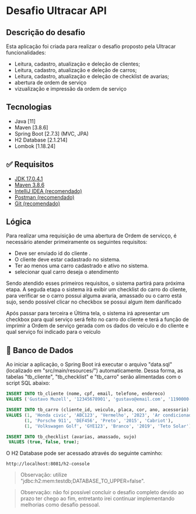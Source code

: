 # Desafio Ultracar API 

##  Descrição do desafio
Esta aplicação foi criada para realizar o desafio proposto pela Ultracar funcionalidades:
- Leitura, cadastro, atualização e deleção de clientes;
- Leitura, cadastro, atualização e deleção de carros;
- Leitura, cadastro, atualização e deleção de checklist de avarias;
- abertura de ordem de serviço
- vizualização e impressão da ordem de serviço

##  Tecnologias
- Java [11]
- Maven [3.8.6]
- Spring Boot [2.7.3] (MVC, JPA)
- H2 Database [2.1.214]
- Lombok [1.18.24]

## ✅ Requisitos
- [JDK 17.0.4.1](https://www.oracle.com/java/technologies/javase/jdk17-archive-downloads.html)
- [Maven 3.8.6](https://www.oracle.com/java/technologies/javase/jdk17-archive-downloads.html)
- [IntelliJ IDEA (recomendado)](https://www.jetbrains.com/idea/download)
- [Postman (recomendado)](https://www.postman.com/downloads/)
- [Git (recomendado)](https://git-scm.com/downloads)


##  Lógica
Para realizar uma requisição de uma abertura de Ordem de servicço, é necessário atender primeiramente os seguintes requisitos:
- Deve ser enviado id do cliente .
- O cliente deve estar cadastrado no sistema.
- Ter ao menos uma carro cadastrado e ativo no sistema.
- selecionar qual carro deseja o atendimento

Sendo atendido esses primeiros requisitos, o sistema partirá para próxima etapa. A seguda etapa o sistema irá exibir um checklist do carro do cliente, para verificar se o carro possui alguma avaria, amassado ou o carro está sujo, sendo possível clicar no checkbox se possui algum item danificado 

Após passar para terceira e Última tela, o sistema irá apresentar um checkbox para qual serviço será feito no carro do cliente e terá a função de imprimir a Ordem de serviço gerada com os dados do veículo e do cliente e qual serviço foi indicado para o veículo


## 💾 Banco de Dados
Ao iniciar a aplicação, o Spring Boot irá executar o arquivo "data.sql" (localizado em "src/main/resources/") automaticamente. Dessa forma, as tabelas "tb_cliente", "tb_checklist" e "tb_carro" serão alimentadas com o script SQL abaixo:
```sql
INSERT INTO tb_cliente (nome, cpf, email, telefone, endereco)
VALUES ('Gustavo Muzell', '12345678901', 'gustavo@email.com', '1190000-0000', 'rua 1, numero 366');

INSERT INTO tb_carro (cliente_id, veiculo, placa, cor, ano, acessorio)
VALUES (1, 'Honda civic', 'ABC123', 'Vermelho', '2023', 'Ar condicionado'),
       (1, 'Porsche 911', 'DEF456', 'Preto', '2015', 'Cabriot'),
       (1, 'Volkswagen Golf', 'GYE123', 'Branco', '2019', 'Teto Solar');

INSERT INTO tb_checklist (avarias, amassado, sujo)
 VALUES (true, false, true);

```
O H2 Database pode ser acessado através do seguinte caminho:
```
http://localhost:8081/h2-console
```
> Observação: utilize "jdbc:h2:mem:testdb;DATABASE_TO_UPPER=false".

>Observação: não foi possível concluir o desafio completo devido ao prazo ter chego ao fim, entretanto irei continuar implementando melhorias como desafio pessoal.